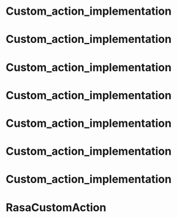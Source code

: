 # Custom_action_implementation
# Custom_action_implementation
# Custom_action_implementation
# Custom_action_implementation
# Custom_action_implementation
# Custom_action_implementation
# Custom_action_implementation
# RasaCustomAction
